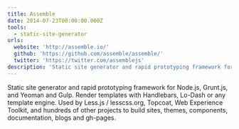 ```yaml
---
title: Assemble
date: 2014-07-23T00:00:00.000Z
tools:
  - static-site-generator
urls:
  website: 'http://assemble.io/'
  github: 'https://github.com/assemble/assemble/'
  twitter: 'https://twitter.com/assemblejs'
description: 'Static site generator and rapid prototyping framework for Node.js, Grunt.js, and Yeoman and Gulp.'
---
```



Static site generator and rapid prototyping framework for Node.js, Grunt.js, and Yeoman and Gulp. Render templates with Handlebars, Lo-Dash or any template engine. Used by Less.js / lesscss.org, Topcoat, Web Experience Toolkit, and hundreds of other projects to build sites, themes, components, documentation, blogs and gh-pages.
